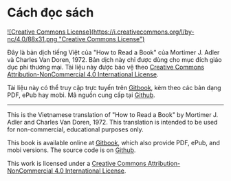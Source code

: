 # Cách đọc sách

<a rel="license" href="http://creativecommons.org/licenses/by-nc/4.0/">
![Creative Commons License](https://i.creativecommons.org/l/by-nc/4.0/88x31.png "Creative Commons License")
</a>


Đây là bản dịch tiếng Việt của "How to Read a Book" của Mortimer J. Adler
và Charles Van Doren, 1972. Bản dịch này chỉ được dùng cho mục đích giáo dục
phi thương mại. Tài liệu này được bảo vệ theo 
[Creative Commons Attribution-NonCommercial 4.0 International License][CC-NC-4.0].

Tài liệu này có thể truy cập trực tuyến trên [Gitbook], kèm theo các bản dạng PDF, 
ePub hay mobi. Mã nguồn cung cấp tại [Github].

---

This is the Vietnamese translation of "How to Read a Book" by Mortimer J. Adler
and Charles Van Doren, 1972. This translation is intended to be used for
non-commercial, educational purposes only.

This book is available online at [Gitbook], which also provide PDF, ePub, 
and mobi versions. The source code is on [Github].

This work is licensed under a [Creative Commons Attribution-NonCommercial 4.0 International License][CC-NC-4.0].




[Gitbook]: https://www.gitbook.com/book/hans89/how2readabook-vn
[Github]: https://github.com/hans89/how2readAbook.vn
[CC-NC-4.0]: http://creativecommons.org/licenses/by-nc/4.0/ 

